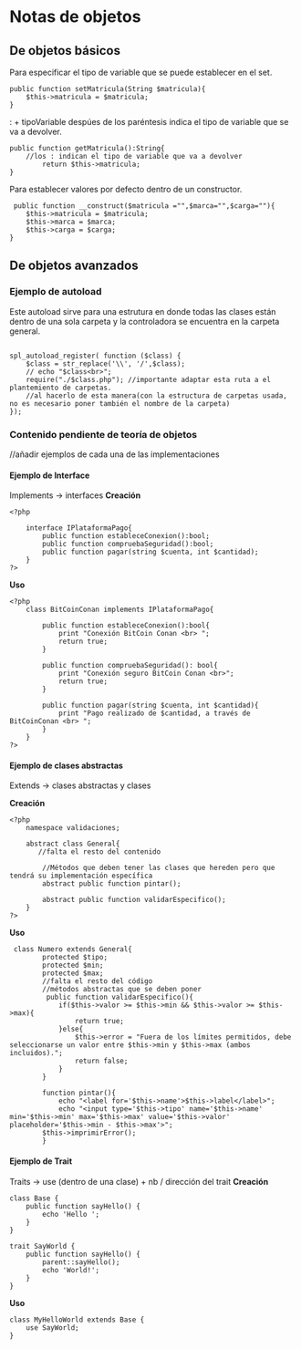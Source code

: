 # Notas de objetos

## De objetos básicos
Para especificar el tipo de variable que se puede establecer en el set.
```
public function setMatricula(String $matricula){
    $this->matricula = $matricula;
}
```
: + tipoVariable despúes de los paréntesis indica el tipo de variable que se va a devolver.
```
public function getMatricula():String{ 
    //los : indican el tipo de variable que va a devolver
        return $this->matricula;
}
```
Para establecer valores por defecto dentro de un constructor.
```
 public function __construct($matricula ="",$marca="",$carga=""){
    $this->matricula = $matricula;
    $this->marca = $marca;
    $this->carga = $carga;
}
```

## De objetos avanzados

### Ejemplo de autoload
Este autoload sirve para una estrutura en donde todas las clases están dentro de una sola carpeta y la controladora se encuentra en la carpeta general.
```
    
spl_autoload_register( function ($class) {
    $class = str_replace('\\', '/',$class);
    // echo "$class<br>";
    require("./$class.php"); //importante adaptar esta ruta a el plantemiento de carpetas.
    //al hacerlo de esta manera(con la estructura de carpetas usada, no es necesario poner también el nombre de la carpeta)
});

```

### Contenido pendiente de teoría de objetos
//añadir ejemplos de cada una de las implementaciones


#### Ejemplo de Interface
Implements -> interfaces
**Creación**
```
<?php 

    interface IPlataformaPago{
        public function estableceConexion():bool;
        public function compruebaSeguridad():bool;
        public function pagar(string $cuenta, int $cantidad);
    }
?>
```
**Uso**
```
<?php 
    class BitCoinConan implements IPlataformaPago{

        public function estableceConexion():bool{
            print "Conexión BitCoin Conan <br> ";
            return true;
        }

        public function compruebaSeguridad(): bool{
            print "Conexión seguro BitCoin Conan <br>";
            return true;
        }

        public function pagar(string $cuenta, int $cantidad){
            print "Pago realizado de $cantidad, a través de BitCoinConan <br> ";
        }
    }
?>
```
#### Ejemplo de clases abstractas
Extends -> clases abstractas y clases

**Creación**

```
<?php
    namespace validaciones;

    abstract class General{
       //falta el resto del contenido
        
        //Métodos que deben tener las clases que hereden pero que tendrá su implementación específica
        abstract public function pintar(); 

        abstract public function validarEspecifico();
    }
?>
```
**Uso**

```
 class Numero extends General{
        protected $tipo;
        protected $min;
        protected $max;
        //falta el resto del código
        //métodos abstractas que se deben poner
         public function validarEspecifico(){
            if($this->valor >= $this->min && $this->valor >= $this->max){
                return true;
            }else{
                $this->error = "Fuera de los límites permitidos, debe seleccionarse un valor entre $this->min y $this->max (ambos incluidos).";
                return false;
            }
        }

        function pintar(){
            echo "<label for='$this->name'>$this->label</label>";
            echo "<input type='$this->tipo' name='$this->name' min='$this->min' max='$this->max' value='$this->valor' placeholder='$this->min - $this->max'>";
        $this->imprimirError();
        }
```
#### Ejemplo de Trait
Traits -> use (dentro de una clase) + nb / dirección del trait
**Creación**
```
class Base {
    public function sayHello() {
        echo 'Hello ';
    }
}

trait SayWorld {
    public function sayHello() {
        parent::sayHello();
        echo 'World!';
    }
}
```

**Uso**
```
class MyHelloWorld extends Base {
    use SayWorld;
}
```

